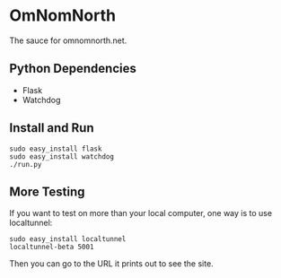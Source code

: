 OmNomNorth
==========

The sauce for omnomnorth.net.

Python Dependencies
-------------------

- Flask
- Watchdog

Install and Run
---------------

	sudo easy_install flask
	sudo easy_install watchdog
	./run.py

More Testing
------------

If you want to test on more than your local computer, one way is to use localtunnel:

	sudo easy_install localtunnel
	localtunnel-beta 5001
	
Then you can go to the URL it prints out to see the site.

